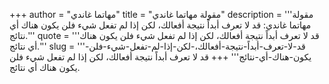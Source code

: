 +++
author = "مهاتما غاندي"
title = "مقولة مهاتما غاندي"
description = '''مقولة مهاتما غاندي: قد لا تعرف أبداً نتيجة أفعالك، لكن إذا لم تفعل شيء فلن يكون هناك أي نتائج.'''
quote = '''قد لا تعرف أبداً نتيجة أفعالك، لكن إذا لم تفعل شيء فلن يكون هناك أي نتائج.'''
slug = '''قد-لا-تعرف-أبداً-نتيجة-أفعالك،-لكن-إذا-لم-تفعل-شيء-فلن-يكون-هناك-أي-نتائج'''
+++
قد لا تعرف أبداً نتيجة أفعالك، لكن إذا لم تفعل شيء فلن يكون هناك أي نتائج.
